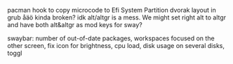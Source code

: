 pacman hook to copy microcode to Efi System Partition
dvorak layout in grub
åäö kinda broken? idk alt/altgr is a mess. We might set right alt to altgr and have both alt&altgr as mod keys for sway?

swaybar: number of out-of-date packages, workspaces focused on the other screen, fix icon for brightness, cpu load, disk usage on several disks, toggl

